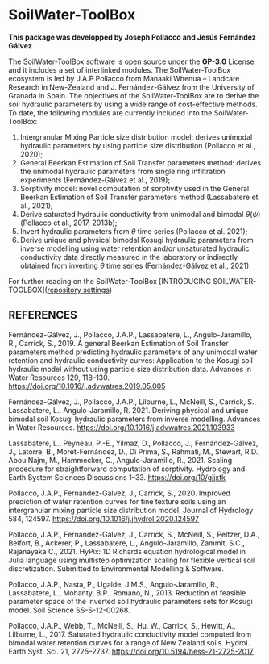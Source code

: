# SoilWater-ToolBox

**This package was developped by Joseph Pollacco and Jesús Fernández Gálvez**

The SoilWater-ToolBox software is open source under the **GP-3.0** License and it includes a set of interlinked modules.  The SoilWater-ToolBox ecosystem is led by J.A.P Pollacco from Manaaki Whenua – Landcare Research in New-Zealand and J. Fernández-Gálvez from the University of Granada in Spain. The objectives of the SoilWater-ToolBox are to derive the soil hydraulic parameters by using a wide range of cost-effective methods. To date, the following modules are currently included into the SoilWater-ToolBox: 

1. Intergranular Mixing Particle size distribution model: derives unimodal hydraulic parameters by using particle size distribution (Pollacco et al., 2020);
2. General Beerkan Estimation of Soil Transfer parameters method: derives the unimodal hydraulic parameters from single ring infiltration experiments (Fernández-Gálvez et al., 2019);
3. Sorptivity model: novel computation of sorptivity used in the General Beerkan Estimation of Soil Transfer parameters method (Lassabatere et al., 2021);
4. Derive saturated hydraulic conductivity from unimodal and bimodal *θ*(*ψ*) (Pollacco et al., 2017, 2013b);
5. Invert hydraulic parameters from *θ* time series (Pollacco et al. 2021);
6. Derive unique and physical bimodal Kosugi hydraulic parameters from inverse modelling using water retention and/or unsaturated hydraulic conductivity data directly measured in the laboratory or indirectly obtained from inverting *θ* time series (Fernández-Gálvez et al., 2021).


For further reading on the SoilWater-ToolBox
[INTRODUCING SOILWATER-TOOLBOX]([repository settings](https://github.com/manaakiwhenua/SoilWater_ToolBox/settings/pages))



## REFERENCES

Fernández-Gálvez, J., Pollacco, J.A.P., Lassabatere, L., Angulo-Jaramillo, R., Carrick, S., 2019. A general Beerkan Estimation of Soil Transfer parameters method predicting hydraulic parameters of any unimodal water retention and hydraulic conductivity curves: Application to the Kosugi soil hydraulic model without using particle size distribution data. Advances in Water Resources 129, 118–130. https://doi.org/10.1016/j.advwatres.2019.05.005

Fernández-Gálvez, J., Pollacco,  J.A.P., Lilburne, L., McNeill, S., Carrick, S., Lassabatere, L., Angulo-Jaramillo, R. 2021. Deriving physical and unique bimodal soil Kosugi hydraulic parameters from inverse modelling. Advances in Water Resources. https://doi.org/10.1016/j.advwatres.2021.103933 

Lassabatere, L., Peyneau, P.-E., Yilmaz, D., Pollacco, J., Fernández-Gálvez, J., Latorre, B., Moret-Fernández, D., Di Prima, S., Rahmati, M., Stewart, R.D., Abou Najm, M., Hammecker, C., Angulo-Jaramillo, R., 2021. Scaling procedure for straightforward computation of sorptivity. Hydrology and Earth System Sciences Discussions 1–33. https://doi.org/10/gjjxtk

Pollacco, J.A.P., Fernández-Gálvez, J., Carrick, S., 2020. Improved prediction of water retention curves for fine texture soils using an intergranular mixing particle size distribution model. Journal of Hydrology 584, 124597. https://doi.org/10.1016/j.jhydrol.2020.124597

Pollacco, J.A.P., Fernández-Gálvez, J., Carrick, S., McNeill, S., Peltzer, D.A., Belfort, B., Ackerer, P., Lassabatere, L., Angulo-Jaramillo, Zammit, S.C., Rajanayaka C., 2021. HyPix: 1D Richards equation hydrological model in Julia language using multistep optimization scaling for flexible vertical soil discretization. Submitted to Environmental Modelling & Software.

Pollacco, J.A.P., Nasta, P., Ugalde, J.M.S., Angulo-Jaramillo, R., Lassabatere, L., Mohanty, B.P., Romano, N., 2013. Reduction of feasible parameter space of the inverted soil hydraulic parameters sets for Kosugi model. Soil Science SS-S-12-00268.

Pollacco, J.A.P., Webb, T., McNeill, S., Hu, W., Carrick, S., Hewitt, A., Lilburne, L., 2017. Saturated hydraulic conductivity model computed from bimodal water retention curves for a range of New Zealand soils. Hydrol. Earth Syst. Sci. 21, 2725–2737. https://doi.org/10.5194/hess-21-2725-2017


